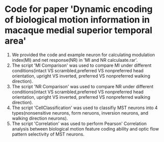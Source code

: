 # Code for paper 'Dynamic encoding of biological motion information in macaque medial superior temporal area'
1. We provided the code and example neuron for calculating modulation index(MI) and net response(NR) in 'MI and NR calculaate.rar'.
2. The script 'MI Comparison' was used to compare MI under different conditions(intact VS scrambled,preferred VS nonpreferred head orientation, upright VS inverted, preferred VS nonpreferred walking direction).
3. The script 'NR Comparison' was used to compare NR under different conditions(intact VS scrambled,preferred VS nonpreferred head orientation, upright VS inverted, preferred VS nonpreferred walking direction).
4. The script 'CellClassification' was used to classifiy MST neurons into 4 types(nonsensitive neurons, form neruons, inversion neurons, and walking direction neurons).
5. The script 'Correlation' was used to perform Pearson' Correlation analysis between biological motion feature coding ability and optic flow pattern selectivity of MST neurons.
